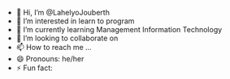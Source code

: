 - 👋 Hi, I’m @LahelyoJouberth
- 👀 I’m interested in learn to program
- 🌱 I’m currently learning Management Information Technology
- 💞️ I’m looking to collaborate on 
- 📫 How to reach me ...
- 😄 Pronouns: he/her
- ⚡ Fun fact: 
